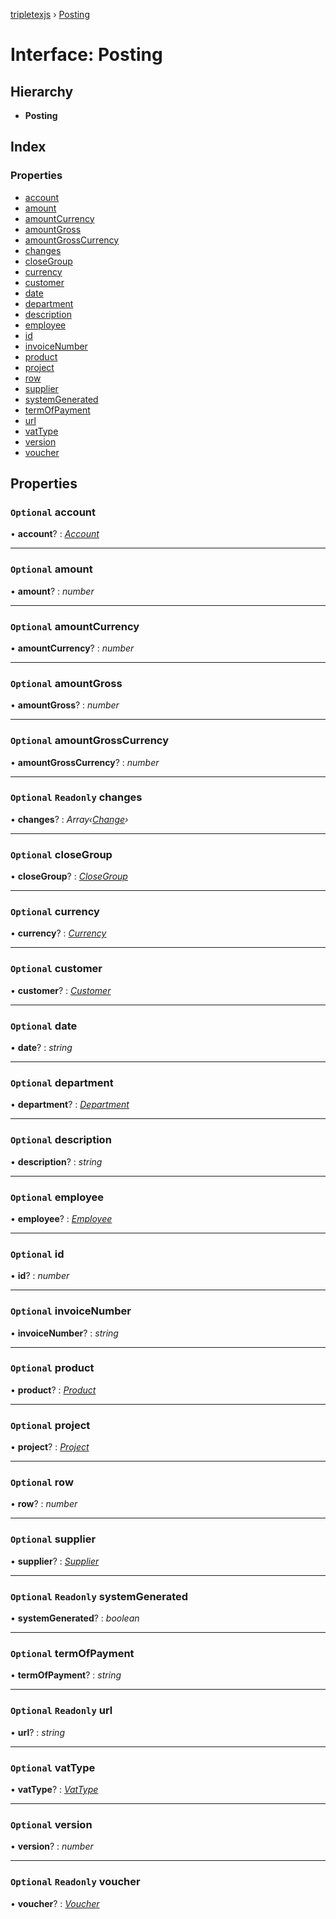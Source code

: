 [tripletexjs](../README.md) › [Posting](posting.md)

# Interface: Posting

## Hierarchy

* **Posting**

## Index

### Properties

* [account](posting.md#optional-account)
* [amount](posting.md#optional-amount)
* [amountCurrency](posting.md#optional-amountcurrency)
* [amountGross](posting.md#optional-amountgross)
* [amountGrossCurrency](posting.md#optional-amountgrosscurrency)
* [changes](posting.md#optional-readonly-changes)
* [closeGroup](posting.md#optional-closegroup)
* [currency](posting.md#optional-currency)
* [customer](posting.md#optional-customer)
* [date](posting.md#optional-date)
* [department](posting.md#optional-department)
* [description](posting.md#optional-description)
* [employee](posting.md#optional-employee)
* [id](posting.md#optional-id)
* [invoiceNumber](posting.md#optional-invoicenumber)
* [product](posting.md#optional-product)
* [project](posting.md#optional-project)
* [row](posting.md#optional-row)
* [supplier](posting.md#optional-supplier)
* [systemGenerated](posting.md#optional-readonly-systemgenerated)
* [termOfPayment](posting.md#optional-termofpayment)
* [url](posting.md#optional-readonly-url)
* [vatType](posting.md#optional-vattype)
* [version](posting.md#optional-version)
* [voucher](posting.md#optional-readonly-voucher)

## Properties

### `Optional` account

• **account**? : *[Account](../modules/account.md)*

___

### `Optional` amount

• **amount**? : *number*

___

### `Optional` amountCurrency

• **amountCurrency**? : *number*

___

### `Optional` amountGross

• **amountGross**? : *number*

___

### `Optional` amountGrossCurrency

• **amountGrossCurrency**? : *number*

___

### `Optional` `Readonly` changes

• **changes**? : *Array‹[Change](../modules/change.md)›*

___

### `Optional` closeGroup

• **closeGroup**? : *[CloseGroup](closegroup.md)*

___

### `Optional` currency

• **currency**? : *[Currency](currency.md)*

___

### `Optional` customer

• **customer**? : *[Customer](../modules/customer.md)*

___

### `Optional` date

• **date**? : *string*

___

### `Optional` department

• **department**? : *[Department](department.md)*

___

### `Optional` description

• **description**? : *string*

___

### `Optional` employee

• **employee**? : *[Employee](../modules/employee.md)*

___

### `Optional` id

• **id**? : *number*

___

### `Optional` invoiceNumber

• **invoiceNumber**? : *string*

___

### `Optional` product

• **product**? : *[Product](product.md)*

___

### `Optional` project

• **project**? : *[Project](../modules/project.md)*

___

### `Optional` row

• **row**? : *number*

___

### `Optional` supplier

• **supplier**? : *[Supplier](supplier.md)*

___

### `Optional` `Readonly` systemGenerated

• **systemGenerated**? : *boolean*

___

### `Optional` termOfPayment

• **termOfPayment**? : *string*

___

### `Optional` `Readonly` url

• **url**? : *string*

___

### `Optional` vatType

• **vatType**? : *[VatType](vattype.md)*

___

### `Optional` version

• **version**? : *number*

___

### `Optional` `Readonly` voucher

• **voucher**? : *[Voucher](voucher.md)*
